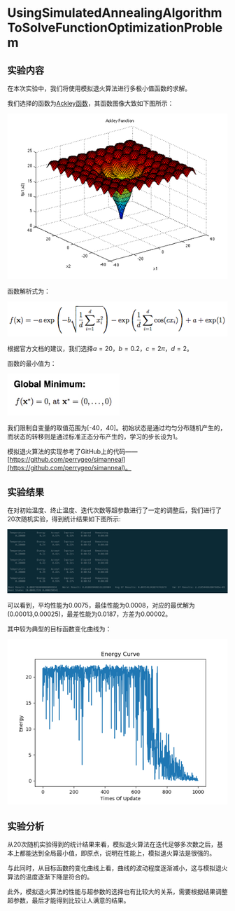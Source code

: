 # UsingSimulatedAnnealingAlgorithmToSolveFunctionOptimizationProblem

## 实验内容

在本次实验中，我们将使用模拟退火算法进行多极小值函数的求解。

我们选择的函数为[Ackley函数](http://www.sfu.ca/~ssurjano/ackley.html)，其函数图像大致如下图所示：

![](3.png)

函数解析式为：

![](4.png)

根据官方文档的建议，我们选择$a=20$，$b=0.2$，$c=2\pi$，$d=2$。

函数的最小值为：

<img src="5.jpg" style="zoom:60%;" />

我们限制自变量的取值范围为[-40，40]。初始状态是通过均匀分布随机产生的，而状态的转移则是通过标准正态分布产生的，学习的步长设为1。

模拟退火算法的实现参考了GitHub上的代码——[https://github.com/perrygeo/simanneal](https://github.com/perrygeo/simanneal)。

## 实验结果

在对初始温度、终止温度、迭代次数等超参数进行了一定的调整后，我们进行了20次随机实验，得到统计结果如下图所示:

![](2.jpg)

可以看到，平均性能为0.0075，最佳性能为0.0008，对应的最优解为(0.00013,0.00025)，最差性能为0.0187，方差为0.00002。

其中较为典型的目标函数变化曲线为：

![](1.png)

## 实验分析

从20次随机实验得到的统计结果来看，模拟退火算法在迭代足够多次数之后，基本上都能达到全局最小值，即原点，说明在性能上，模拟退火算法是很强的。

与此同时，从目标函数的变化曲线上看，曲线的波动程度逐渐减小，这与模拟退火算法的温度逐渐下降是符合的。

此外，模拟退火算法的性能与超参数的选择也有比较大的关系，需要根据结果调整超参数，最后才能得到比较让人满意的结果。